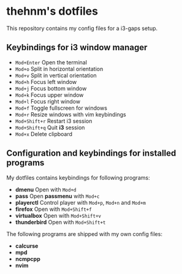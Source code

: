 # thehnm's dotfiles

This repository contains my config files for a i3-gaps setup.

## Keybindings for i3 window manager
* `Mod+Enter` Open the terminal
* `Mod+o` Split in horizontal orientation
* `Mod+v` Split in vertical orientation
* `Mod+h` Focus left window
* `Mod+j` Focus bottom window
* `Mod+k` Focus upper window
* `Mod+l` Focus right window
* `Mod+f` Toggle fullscreen for windows
* `Mod+r` Resize windows with vim keybindings
* `Mod+Shift+r` Restart i3 session
* `Mod+Shift+q` Quit __i3__ session
* `Mod+x` Delete clipboard

## Configuration and keybindings for installed programs

My dotfiles contains keybindings for following programs:
* __dmenu__ Open with `Mod+d`
* __pass__ Open __passmenu__ with `Mod+c`
* __playerctl__ Control player with `Mod+p`, `Mod+n` and `Mod+m`
* __firefox__ Open with `Mod+Shift+f`
* __virtualbox__ Open with `Mod+Shift+v`
* __thunderbird__  Open with `Mod+Shift+t`

The following programs are shipped with my own config files:
* __calcurse__
* __mpd__
* __ncmpcpp__
* __nvim__
